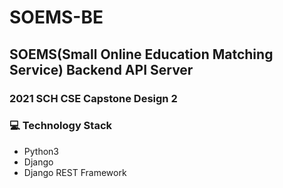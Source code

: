 # SOEMS-BE
## SOEMS(Small Online Education Matching Service) Backend API Server
### 2021 SCH CSE Capstone Design 2

### 💻 Technology Stack
- Python3
- Django
- Django REST Framework

